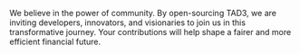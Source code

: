 We believe in the power of community. By open-sourcing TAD3, we are inviting developers, innovators, and visionaries to join us in this transformative journey. Your contributions will help shape a fairer and more efficient financial future.
